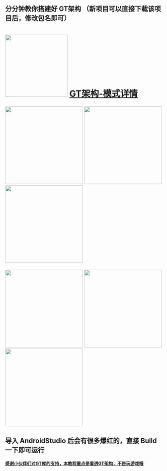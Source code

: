 
## 分分钟教你搭建好 GT架构 （新项目可以直接下载该项目后，修改包名即可）
# <img src="http://gsls.3vfree.cn/Servers/img/GT/logo.png"  width="200px"> [GT架构-模式详情](https://blog.csdn.net/qq_39799899/article/details/127093032)

### <img width="250px" src="https://img-blog.csdnimg.cn/b443b73a73fc4e5da47c55b8ecfa8c3d.gif"> <img width="250px" src="https://img-blog.csdnimg.cn/55b5e3e249f24b36bf754e55a8f2ab58.gif"> <img width="250px" src="https://img-blog.csdnimg.cn/ca984e0f24bd424a978eea4fcc0ee2e2.gif">
### <img width="250px" src="https://img-blog.csdnimg.cn/c6d0ea19c2bb432c93dd52af3a9d8449.gif"> <img width="250px" src="https://img-blog.csdnimg.cn/be8984ab55cd4827a5f2d50c7ff8a646.gif"> <img width="250px" src="https://img-blog.csdnimg.cn/c1aef39cfe794a0394daae52ff977553.gif">

## 导入 AndroidStudio 后会有很多爆红的，直接 Build 一下即可运行

#### [感谢小伙伴们对GT库的支持，本教程重点是看透GT架构，不是玩游戏哦](https://github.com/1079374315/GT)



